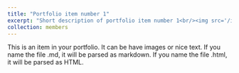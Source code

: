 ```yaml
---
title: "Portfolio item number 1"
excerpt: "Short description of portfolio item number 1<br/><img src='/images/jiequan.jpg'>"
collection: members 
---
```


This is an item in your portfolio. It can be have images or nice text. If you name the file .md, it will be parsed as markdown. If you name the file .html, it will be parsed as HTML. 
